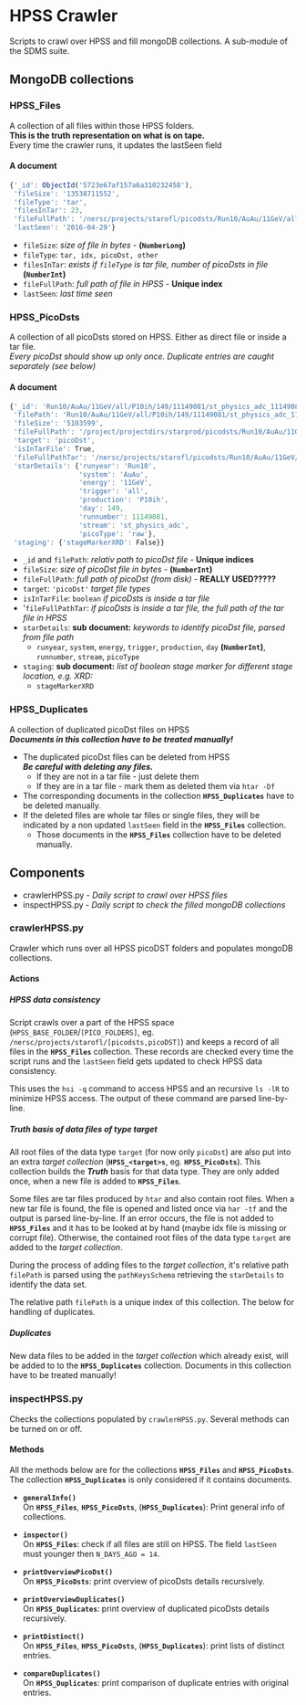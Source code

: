 # HPSS Crawler

Scripts to crawl over HPSS and fill mongoDB collections. A sub-module of the SDMS suite.

## MongoDB collections

### HPSS_Files
A collection of all files within those HPSS folders.  
**This is the truth representation on what is on tape.**  
Every time the crawler runs, it updates the lastSeen field

#### A document
```javascript
{'_id': ObjectId('5723e67af157a6a310232458'),
 'fileSize': '13538711552',
 'fileType': 'tar',
 'filesInTar': 23,
 'fileFullPath': '/nersc/projects/starofl/picodsts/Run10/AuAu/11GeV/all/P10ih/148.tar',
 'lastSeen': '2016-04-29'}
```

* `fileSize`: *size of file in bytes* - **(`NumberLong`)**
* `fileType`: `tar, idx, picoDst, other`
* `filesInTar`: *exists if `fileType` is tar file, number of picoDsts in file* **(`NumberInt`)**
* `fileFullPath`: *full path of file in HPSS* - **Unique index**
* `lastSeen`: *last time seen*

### HPSS_PicoDsts
A collection of all picoDsts stored on HPSS. Either as direct file or inside a tar file.  
*Every picoDst should show up only once. Duplicate entries are caught separately (see below)*

#### A document
```javascript
{'_id': 'Run10/AuAu/11GeV/all/P10ih/149/11149081/st_physics_adc_11149081_raw_2520001.picoDst.root',
 'filePath': 'Run10/AuAu/11GeV/all/P10ih/149/11149081/st_physics_adc_11149081_raw_2520001.picoDst.root',
 'fileSize': '5103599',
 'fileFullPath': '/project/projectdirs/starprod/picodsts/Run10/AuAu/11GeV/all/P10ih/149/11149081/st_physics_adc_11149081_raw_2520001.picoDst.root',
 'target': 'picoDst',
 'isInTarFile': True,
 'fileFullPathTar': '/nersc/projects/starofl/picodsts/Run10/AuAu/11GeV/all/P10ih/149.tar',
 'starDetails': {'runyear': 'Run10',
                 'system': 'AuAu',
                 'energy': '11GeV',
                 'trigger': 'all',
                 'production': 'P10ih',
                 'day': 149,
                 'runnumber': 11149081,
                 'stream': 'st_physics_adc',
                 'picoType': 'raw'},
 'staging': {'stageMarkerXRD': False}}
```

* `_id` and `filePath`: *relativ path to picoDst file* - **Unique indices**
* `fileSize`: *size of picoDst file in bytes* - **(`NumberInt`)**
* `fileFullPath`: *full path of picoDst (from disk)* - **REALLY USED?????**
*  `target`: `'picoDst'` *target file types*  
*  `isInTarFile`: `boolean` *if picoDsts is inside a tar file*
*  '`fileFullPathTar`: *if picoDsts is inside a tar file, the full path of the tar file in HPSS*
* `starDetails`: **sub document:** *keywords to identify picoDst file, parsed from file path*  
  * `runyear`, `system`, `energy`, `trigger`,  `production`, `day` **(`NumberInt`)**, `runnumber`, `stream`, `picoType`
* `staging`:  **sub document:** *list of boolean stage marker for different stage location, e.g. XRD:*
  * `stageMarkerXRD`

### HPSS_Duplicates
A collection of duplicated picoDst files on HPSS  
***Documents in this collection have to be treated manually!***

* The duplicated picoDst files can be deleted from HPSS  
  ***Be careful with deleting any files.***
  * If they are not in a tar file - just delete them  
  * If they are in a tar file - mark them as deleted them via `htar -Df`
* The corresponding documents in the collection **`HPSS_Duplicates`** have to be
  deleted manually.
* If the deleted files are whole tar files or single files, they will be indicated
  by a non updated `lastSeen` field in the **`HPSS_Files`** collection.
  * Those documents in the **`HPSS_Files`** collection have to be deleted manually.

## Components
* crawlerHPSS.py      - *Daily script to crawl over HPSS files*
* inspectHPSS.py      - *Daily script to check the filled mongoDB collections*

### crawlerHPSS.py
Crawler which runs over all HPSS picoDST folders and populates mongoDB
collections.

#### Actions

##### HPSS data consistency
Script crawls over a part of the HPSS space (`HPSS_BASE_FOLDER`/`[PICO_FOLDERS]`,
eg. `/nersc/projects/starofl/[picodsts,picoDST]`) and keeps a record of all files
in the **`HPSS_Files`** collection. These records are checked every time the
script runs and the `lastSeen` field gets updated to check HPSS data consistency.

This uses the `hsi -q` command to access HPSS and an recursive `ls -lR` to
minimize HPSS access. The output of these command are parsed line-by-line.  

##### *Truth* basis of data files of type target
All root files of the data type `target` (for now only `picoDst`) are also put
into an extra *target collection* (**`HPSS_<target>s`**, eg. **`HPSS_PicoDsts`**).
This collection builds the ***Truth*** basis for that data type. They are only
added once, when a new file is added to **`HPSS_Files`**.

Some files are tar files produced by `htar` and also contain root files. When a
new tar file is found, the file is opened and listed once via `har -tf` and the
output is parsed line-by-line. If an error occurs, the file is not added to
**`HPSS_Files`** and it has to be looked at by hand (maybe idx file is missing
or corrupt file). Otherwise, the contained root files of the data type `target`
are added to the *target collection*.

During the process of adding files to the *target collection*, it's relative path
`filePath` is parsed using the `pathKeysSchema` retrieving the `starDetails` to
identify the data set.

The relative path `filePath` is a unique index of this collection. The below for
handling of duplicates.

##### Duplicates
New data files to be added in the *target collection* which already exist, will
be added to to the **`HPSS_Duplicates`** collection. Documents in this collection
have to be treated manually!

### inspectHPSS.py
Checks the collections populated by `crawlerHPSS.py`. Several methods can be
turned on or off.

#### Methods
All the methods below are for the collections **`HPSS_Files`** and **`HPSS_PicoDsts`**.
The collection **`HPSS_Duplicates`** is only considered if it contains documents.

* **`generalInfo()`**  
  On **`HPSS_Files`**, **`HPSS_PicoDsts`**, (**`HPSS_Duplicates`**): Print general
  info of collections.

* **`inspector()`**  
  On **`HPSS_Files`**: check if all files are still on HPSS. The field `lastSeen`
  must younger then `N_DAYS_AGO = 14`.

* **`printOverviewPicoDst()`**  
  On **`HPSS_PicoDsts`**: print overview of picoDsts details recursively.

* **`printOverviewDuplicates()`**  
  On **`HPSS_Duplicates`**: print overview of duplicated picoDsts details
  recursively.

* **`printDistinct()`**  
  On **`HPSS_Files`**, **`HPSS_PicoDsts`**, (**`HPSS_Duplicates`**): print lists
  of distinct entries.

* **`compareDuplicates()`**  
  On **`HPSS_Duplicates`**: print comparison of duplicate entries with original
  entries.
